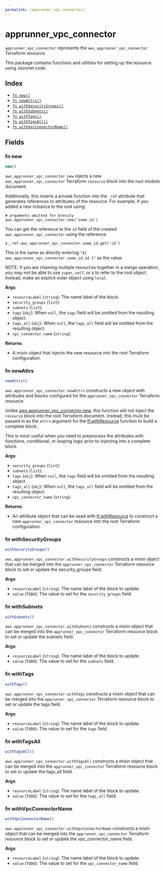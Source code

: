 ```yaml
---
permalink: /apprunner_vpc_connector/
---
```


# apprunner_vpc_connector

`apprunner_vpc_connector` represents the `aws_apprunner_vpc_connector` Terraform resource.



This package contains functions and utilities for setting up the resource using Jsonnet code.


## Index

* [`fn new()`](#fn-new)
* [`fn newAttrs()`](#fn-newattrs)
* [`fn withSecurityGroups()`](#fn-withsecuritygroups)
* [`fn withSubnets()`](#fn-withsubnets)
* [`fn withTags()`](#fn-withtags)
* [`fn withTagsAll()`](#fn-withtagsall)
* [`fn withVpcConnectorName()`](#fn-withvpcconnectorname)

## Fields

### fn new

```ts
new()
```


`aws.apprunner_vpc_connector.new` injects a new `aws_apprunner_vpc_connector` Terraform `resource`
block into the root module document.

Additionally, this inserts a private function into the `_ref` attribute that generates references to attributes of the
resource. For example, if you added a new instance to the root using:

    # arguments omitted for brevity
    aws.apprunner_vpc_connector.new('some_id')

You can get the reference to the `id` field of the created `aws.apprunner_vpc_connector` using the reference:

    $._ref.aws_apprunner_vpc_connector.some_id.get('id')

This is the same as directly entering `"${ aws_apprunner_vpc_connector.some_id.id }"` as the value.

NOTE: if you are chaining multiple resources together in a merge operation, you may not be able to use `super`, `self`,
or `$` to refer to the root object. Instead, make an explicit outer object using `local`.

**Args**:
  - `resourceLabel` (`string`): The name label of the block.
  - `security_groups` (`list`): 
  - `subnets` (`list`): 
  - `tags` (`obj`):  When `null`, the `tags` field will be omitted from the resulting object.
  - `tags_all` (`obj`):  When `null`, the `tags_all` field will be omitted from the resulting object.
  - `vpc_connector_name` (`string`): 

**Returns**:
- A mixin object that injects the new resource into the root Terraform configuration.


### fn newAttrs

```ts
newAttrs()
```


`aws.apprunner_vpc_connector.newAttrs` constructs a new object with attributes and blocks configured for the `apprunner_vpc_connector`
Terraform resource.

Unlike [aws.apprunner_vpc_connector.new](#fn-apprunnervpcconnectornew), this function will not inject the `resource`
block into the root Terraform document. Instead, this must be passed in as the `attrs` argument for the
[tf.withResource](https://github.com/tf-libsonnet/core/tree/main/docs#fn-withresource) function to build a complete block.

This is most useful when you need to preprocess the attributes with functions, conditional, or looping logic prior to
injecting into a complete block.

**Args**:
  - `security_groups` (`list`): 
  - `subnets` (`list`): 
  - `tags` (`obj`):  When `null`, the `tags` field will be omitted from the resulting object.
  - `tags_all` (`obj`):  When `null`, the `tags_all` field will be omitted from the resulting object.
  - `vpc_connector_name` (`string`): 

**Returns**:
  - An attribute object that can be used with [tf.withResource](https://github.com/tf-libsonnet/core/tree/main/docs#fn-withresource) to construct a new `apprunner_vpc_connector` resource into the root Terraform configuration.


### fn withSecurityGroups

```ts
withSecurityGroups()
```

`aws.apprunner_vpc_connector.withSecurityGroups` constructs a mixin object that can be merged into the `apprunner_vpc_connector`
Terraform resource block to set or update the security_groups field.



**Args**:
  - `resourceLabel` (`string`): The name label of the block to update.
  - `value` (`TODO`): The value to set for the `security_groups` field.


### fn withSubnets

```ts
withSubnets()
```

`aws.apprunner_vpc_connector.withSubnets` constructs a mixin object that can be merged into the `apprunner_vpc_connector`
Terraform resource block to set or update the subnets field.



**Args**:
  - `resourceLabel` (`string`): The name label of the block to update.
  - `value` (`TODO`): The value to set for the `subnets` field.


### fn withTags

```ts
withTags()
```

`aws.apprunner_vpc_connector.withTags` constructs a mixin object that can be merged into the `apprunner_vpc_connector`
Terraform resource block to set or update the tags field.



**Args**:
  - `resourceLabel` (`string`): The name label of the block to update.
  - `value` (`TODO`): The value to set for the `tags` field.


### fn withTagsAll

```ts
withTagsAll()
```

`aws.apprunner_vpc_connector.withTagsAll` constructs a mixin object that can be merged into the `apprunner_vpc_connector`
Terraform resource block to set or update the tags_all field.



**Args**:
  - `resourceLabel` (`string`): The name label of the block to update.
  - `value` (`TODO`): The value to set for the `tags_all` field.


### fn withVpcConnectorName

```ts
withVpcConnectorName()
```

`aws.apprunner_vpc_connector.withVpcConnectorName` constructs a mixin object that can be merged into the `apprunner_vpc_connector`
Terraform resource block to set or update the vpc_connector_name field.



**Args**:
  - `resourceLabel` (`string`): The name label of the block to update.
  - `value` (`TODO`): The value to set for the `vpc_connector_name` field.
